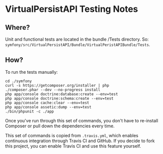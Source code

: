 VirtualPersistAPI Testing Notes
===

Where?
---

Unit and functional tests are located in the bundle /Tests directory. So: `symfony/src/VirtualPersistAPI/Bundle/VirtualPeristAPIBundle/Tests`.


How?
---

To run the tests manually:

	cd ./symfony
	curl -s https://getcomposer.org/installer | php
	./composer.phar --dev --no-progress install
	php app/console doctrine:database:create --env=test
	php app/console doctrine:schema:create --env=test
	php app/console cache:clear --env=test
	php app/console assetic:dump --env=test
	./bin/phpunit -c ./app

Once you've run through this set of commands, you don't have to re-install Composer or pull down the dependencies every time.

This set of commands is copied from `.travis.yml`, which enables continuous integration through Travis CI and GitHub. If you decide to fork this project, you can enable Travis CI and use this feature yourself.
